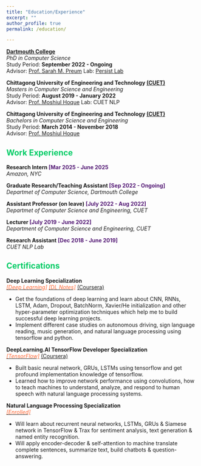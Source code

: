 ```yaml
---
title: "Education/Experience"
excerpt: ""
author_profile: true
permalink: /education/

---
```


**[Dartmouth College](https://home.dartmouth.edu/)**   
*PhD in Computer Science*   
Study Period: <b>September 2022 - Ongoing</b>   
Advisor: [Prof. Sarah M. Preum](https://web.cs.dartmouth.edu/people/sarah-masud-preum) Lab: [Persist Lab](https://persist-lab.github.io/)

**Chittagong University of Engineering and Technology [(CUET)](https://www.cuet.ac.bd/dept/cse)**   
*Masters in Computer Science and Engineering*   
Study Period: <b>August 2019 - January 2022</b>   
Advisor: [Prof. Moshiul Hoque](https://scholar.google.com/citations?hl=en&user=srYxYhcAAAAJ&view_op=list_works&sortby=pubdate) Lab: CUET NLP 


**Chittagong University of Engineering and Technology [(CUET)](https://www.cuet.ac.bd/dept/cse)**   
*Bachelors in Computer Science and Engineering*   
Study Period: <b>March 2014 - November 2018</b>   
Advisor: [Prof. Moshiul Hoque](https://scholar.google.com/citations?hl=en&user=srYxYhcAAAAJ&view_op=list_works&sortby=pubdate) 

<!---
CGPA: <b>3.90/4.00</b>  
Position: <b>1<sup>st</sup>/103</b>
CGPA: <b>4.00/4.00</b>  
Position: <b>1<sup>st</sup>/48</b>
-->


## <font color="#00cc66"> Work Experience </font>
 **Research Intern <font color="#541A75">[Mar 2025 - June 2025</font>**   
 *Amazon, NYC*

 **Graduate Research/Teaching Assistant <font color="#541A75">[Sep 2022 - Ongoing]</font>**   
 *Departmet of Computer Science, Dartmouth College*

 **Assistant Professor (on leave) <font color="#541A75">[July 2022 - Aug 2022]</font>**   
 *Departmet of Computer Science and Engineering, CUET*
 
 **Lecturer <font color="#541A75">[July 2019 - June 2022]</font>**   
 *Department of Computer Science and Engineering, CUET*

 **Research Assistant <font color="#541A75">[Dec 2018 - June 2019]</font>**    
 *CUET NLP Lab*

## <font color="#00cc66"> Certifications </font>

**Deep Learning Specialization**   
[*<font color="#ff6633">[Deep Learning]</font>*](https://www.coursera.org/account/accomplishments/specialization/certificate/ELLF6SH732TL) [*<font color="#ff6633">[DL Notes]</font>*](https://github.com/omar-sharif03/Deep-Learning-Notes) [(Coursera)](https://www.coursera.org/specializations/deep-learning)

   * Get the foundations of deep learning and learn about CNN, RNNs, LSTM, Adam, Dropout, BatchNorm, Xavier/He initialization and other hyper-parameter optimization techniques which help me to build successful deep learning projects.
   * Implement different case studies on autonomous driving, sign language reading, music generation, and natural language processing using tensorflow and python.
          
**DeepLearning.AI TensorFlow Developer Specialization**  
[*<font color="#ff6633">[TensorFlow]</font>*](https://www.coursera.org/account/accomplishments/specialization/certificate/5E2FDBG5ALDR) [(Coursera)](https://www.coursera.org/professional-certificates/tensorflow-in-practice)
  * Built basic neural network, GRUs, LSTMs using tensorflow and get profound implementation knowledge of tensorflow.
  * Learned how to improve network performance using convolutions, how to teach machines to understand, analyze, and respond to human speech with natural language processing systems.

**Natural Language Processing Specialization**  
[*<font color="#ff6633">[Enrolled]</font>*](https://www.coursera.org/specializations/natural-language-processing?)
   * Will learn about recurrent neural networks, LSTMs, GRUs & Siamese network in TensorFlow & Trax for sentiment analysis, text generation & named entity recognition.
   * Will apply encoder-decoder & self-attention to machine translate complete sentences, summarize text, build chatbots & question-answering.
